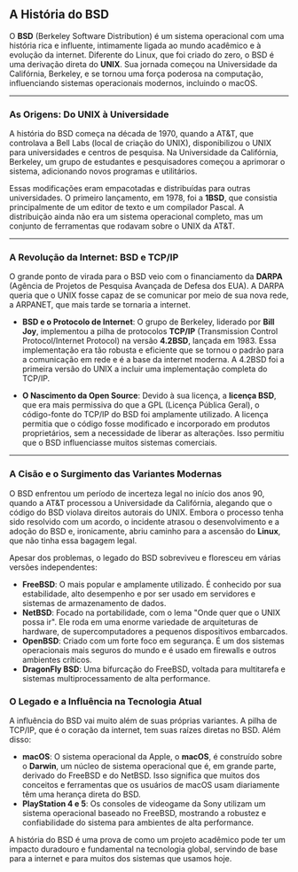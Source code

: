 ## A História do BSD

O **BSD** (Berkeley Software Distribution) é um sistema operacional com uma história rica e influente, intimamente ligada ao mundo acadêmico e à evolução da internet. Diferente do Linux, que foi criado do zero, o BSD é uma derivação direta do **UNIX**. Sua jornada começou na Universidade da Califórnia, Berkeley, e se tornou uma força poderosa na computação, influenciando sistemas operacionais modernos, incluindo o macOS.

---

### As Origens: Do UNIX à Universidade

A história do BSD começa na década de 1970, quando a AT&T, que controlava a Bell Labs (local de criação do UNIX), disponibilizou o UNIX para universidades e centros de pesquisa. Na Universidade da Califórnia, Berkeley, um grupo de estudantes e pesquisadores começou a aprimorar o sistema, adicionando novos programas e utilitários.

Essas modificações eram empacotadas e distribuídas para outras universidades. O primeiro lançamento, em 1978, foi a **1BSD**, que consistia principalmente de um editor de texto e um compilador Pascal. A distribuição ainda não era um sistema operacional completo, mas um conjunto de ferramentas que rodavam sobre o UNIX da AT&T.

---

### A Revolução da Internet: BSD e TCP/IP

O grande ponto de virada para o BSD veio com o financiamento da **DARPA** (Agência de Projetos de Pesquisa Avançada de Defesa dos EUA). A DARPA queria que o UNIX fosse capaz de se comunicar por meio de sua nova rede, a ARPANET, que mais tarde se tornaria a internet.

* **BSD e o Protocolo de Internet**: O grupo de Berkeley, liderado por **Bill Joy**, implementou a pilha de protocolos **TCP/IP** (Transmission Control Protocol/Internet Protocol) na versão **4.2BSD**, lançada em 1983. Essa implementação era tão robusta e eficiente que se tornou o padrão para a comunicação em rede e é a base da internet moderna. A 4.2BSD foi a primeira versão do UNIX a incluir uma implementação completa do TCP/IP.

* **O Nascimento da Open Source**: Devido à sua licença, a **licença BSD**, que era mais permissiva do que a GPL (Licença Pública Geral), o código-fonte do TCP/IP do BSD foi amplamente utilizado. A licença permitia que o código fosse modificado e incorporado em produtos proprietários, sem a necessidade de liberar as alterações. Isso permitiu que o BSD influenciasse muitos sistemas comerciais.

---

### A Cisão e o Surgimento das Variantes Modernas

O BSD enfrentou um período de incerteza legal no início dos anos 90, quando a AT&T processou a Universidade da Califórnia, alegando que o código do BSD violava direitos autorais do UNIX. Embora o processo tenha sido resolvido com um acordo, o incidente atrasou o desenvolvimento e a adoção do BSD e, ironicamente, abriu caminho para a ascensão do **Linux**, que não tinha essa bagagem legal.

Apesar dos problemas, o legado do BSD sobreviveu e floresceu em várias versões independentes:

* **FreeBSD**: O mais popular e amplamente utilizado. É conhecido por sua estabilidade, alto desempenho e por ser usado em servidores e sistemas de armazenamento de dados.
* **NetBSD**: Focado na portabilidade, com o lema "Onde quer que o UNIX possa ir". Ele roda em uma enorme variedade de arquiteturas de hardware, de supercomputadores a pequenos dispositivos embarcados.
* **OpenBSD**: Criado com um forte foco em segurança. É um dos sistemas operacionais mais seguros do mundo e é usado em firewalls e outros ambientes críticos.
* **DragonFly BSD**: Uma bifurcação do FreeBSD, voltada para multitarefa e sistemas multiprocessamento de alta performance.

### O Legado e a Influência na Tecnologia Atual

A influência do BSD vai muito além de suas próprias variantes. A pilha de TCP/IP, que é o coração da internet, tem suas raízes diretas no BSD. Além disso:

* **macOS**: O sistema operacional da Apple, o **macOS**, é construído sobre o **Darwin**, um núcleo de sistema operacional que é, em grande parte, derivado do FreeBSD e do NetBSD. Isso significa que muitos dos conceitos e ferramentas que os usuários de macOS usam diariamente têm uma herança direta do BSD.
* **PlayStation 4 e 5**: Os consoles de videogame da Sony utilizam um sistema operacional baseado no FreeBSD, mostrando a robustez e confiabilidade do sistema para ambientes de alta performance.

A história do BSD é uma prova de como um projeto acadêmico pode ter um impacto duradouro e fundamental na tecnologia global, servindo de base para a internet e para muitos dos sistemas que usamos hoje.

